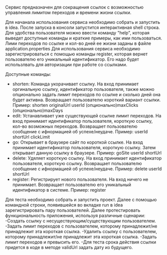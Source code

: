 Сервис предназначен для сокращения ссылок с возможностью управления лимитом переходов и времени жизни ссылки.

Для начанала использования сервиса необходимо собрать и запустить в idea.
После запуска в консоли запустится интерактивная shell строка.
Для удобства пользователя можно ввести команду "help", которая выведет доступные команды и краткие примеры, как ими
пользоваться.
Лими переходов по ссылке и кол-во дней ее жизни заданы в файле application.properties
Для использования сервиса необходимо зарегистрироваться с помощью команды register, которая вернет пользователю его
уникальный идентификатор.
Его надо будет использлвать для авторизации при работе со ссылками.

Доступные команды:
- shorten: Команда укорачивает ссылку. На вход принимает оргинальную ссылку, идентификатор пользователя, также можно
  опционально задать лимит переходов по ссылке и сколько дней она будет активна. Возвращает пользователю короткий
  вариант ссылки.
  Пример: shorten originalUrl userId (опционально)maxClicks (опционально)maxDays
- edit: Устанавливает уже существующей ссылке лимит переходов. На вход принимает идентификатор пользователя, короткую
  ссылку, кол-во возможных переходов. Возвращает пользователю сообщение с ифнормацией об успехе/неудаче.
  Пример: userId shortUrl clickLimit
- go: Открывает в браузере сайт по короткой ссылке. На вход принимает идентификатор пользователя, короткую ссылку.
  Затем открывает данную ссылку в браузере.
  Пример: goSite userId shortUrl
- delete: Удяляет короткую ссылку. На вход принимает идентификатор пользователя, короткую ссылку. Возвращает
  пользователю сообщение с ифнормацией об успехе/неудаче.
  Пример: delete userId shortUrl
- register: Регистрирует нового пользователя. На вход ничего не принимает. Возвращает пользователю его уникальный
  идентификатор в системе.
  Пример: register

Для теста необходимо собрать и запустить проект.
Далее с помощью командной строки, появившейся во вкладке run в idea зарегистрировать пару пользователей. 
Далее протестировать функциональность приложения, используя различные сценарии: 
-Создать ссылку с несуществующим/существующим пользователем.
-Задать лимит переходов с пользователем, которому принадлежит/не принадлежит эта короткая ссылка.
-Удалить ссылку с пользователем, которому принадлежит/не принадлежит эта короткая ссылка.
-Задать лимит переходов и превысить его.
-Для теста срока действия ссылки придется в коде в методе validUrl задать дату из будущего.
